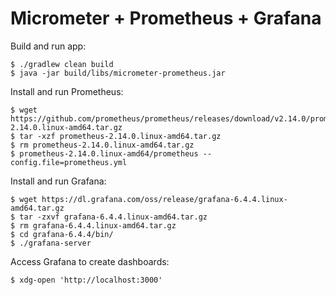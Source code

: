 # Micrometer + Prometheus + Grafana

Build and run app:
```
$ ./gradlew clean build
$ java -jar build/libs/micrometer-prometheus.jar
```

Install and run Prometheus:
```
$ wget https://github.com/prometheus/prometheus/releases/download/v2.14.0/prometheus-2.14.0.linux-amd64.tar.gz
$ tar -xzf prometheus-2.14.0.linux-amd64.tar.gz
$ rm prometheus-2.14.0.linux-amd64.tar.gz
$ prometheus-2.14.0.linux-amd64/prometheus --config.file=prometheus.yml
```

Install and run Grafana:
```
$ wget https://dl.grafana.com/oss/release/grafana-6.4.4.linux-amd64.tar.gz 
$ tar -zxvf grafana-6.4.4.linux-amd64.tar.gz
$ rm grafana-6.4.4.linux-amd64.tar.gz
$ cd grafana-6.4.4/bin/
$ ./grafana-server
```

Access Grafana to create dashboards:
```
$ xdg-open 'http://localhost:3000'
```
